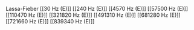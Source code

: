 Lassa-Fieber
[[30 Hz (E)]]
[[240 Hz (E)]]
[[4570 Hz (E)]]
[[57500 Hz (E)]]
[[110470 Hz (E)]]
[[321820 Hz (E)]]
[[491310 Hz (E)]]
[[681280 Hz (E)]]
[[721660 Hz (E)]]
[[839340 Hz (E)]]